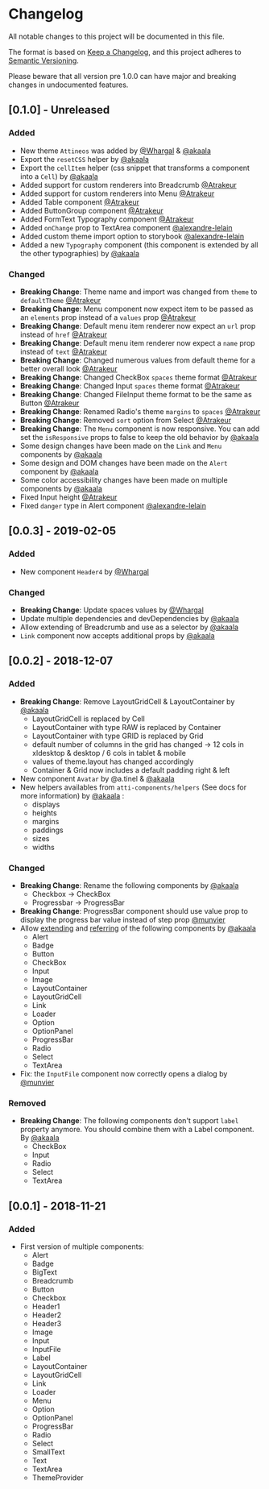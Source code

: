 # Changelog

All notable changes to this project will be documented in this file.

The format is based on [Keep a Changelog](https://keepachangelog.com/en/1.0.0/),
and this project adheres to [Semantic Versioning](https://semver.org/spec/v2.0.0.html).

Please beware that all version pre 1.0.0 can have major and breaking changes in undocumented features.

## [0.1.0] - Unreleased

### Added

- New theme `Attineos` was added by [@Whargal](https://github.com/Whargal) & [@akaala](https://github.com/akaala)
- Export the `resetCSS` helper by [@akaala](https://github.com/akaala)
- Export the `cellItem` helper (css snippet that transforms a component into a `Cell`) by [@akaala](https://github.com/akaala)
- Added support for custom renderers into Breadcrumb [@Atrakeur](https://github.com/atrakeur)
- Added support for custom renderers into Menu [@Atrakeur](https://github.com/atrakeur)
- Added Table component [@Atrakeur](https://github.com/atrakeur)
- Added ButtonGroup component [@Atrakeur](https://github.com/atrakeur)
- Added FormText Typography component [@Atrakeur](https://github.com/atrakeur)
- Added `onChange` prop to TextArea component [@alexandre-lelain](https://github.com/alexandre-lelain)
- Added custom theme import option to storybook [@alexandre-lelain](https://github.com/alexandre-lelain)
- Added a new `Typography` component (this component is extended by all the other typographies) by [@akaala](https://github.com/akaala)

### Changed

- **Breaking Change**: Theme name and import was changed from `theme` to `defaultTheme` [@Atrakeur](https://www.atrakeur.com)
- **Breaking Change**: Menu component now expect item to be passed as an `elements` prop instead of a `values` prop [@Atrakeur](https://www.atrakeur.com)
- **Breaking Change**: Default menu item renderer now expect an `url` prop instead of `href` [@Atrakeur](https://www.atrakeur.com)
- **Breaking Change**: Default menu item renderer now expect a `name` prop instead of `text` [@Atrakeur](https://www.atrakeur.com)
- **Breaking Change**: Changed numerous values from default theme for a better overall look [@Atrakeur](https://www.atrakeur.com)
- **Breaking Change**: Changed CheckBox `spaces` theme format [@Atrakeur](https://www.atrakeur.com)
- **Breaking Change**: Changed Input `spaces` theme format [@Atrakeur](https://www.atrakeur.com)
- **Breaking Change**: Changed FileInput theme format to be the same as Button [@Atrakeur](https://www.atrakeur.com)
- **Breaking Change**: Renamed Radio's theme `margins` to `spaces` [@Atrakeur](https://www.atrakeur.com)
- **Breaking Change**: Removed `sort` option from Select [@Atrakeur](https://www.atrakeur.com)
- **Breaking Change**: The `Menu` component is now responsive. You can add set the `isResponsive` props to false to keep the old behavior by [@akaala](https://github.com/akaala)
- Some design changes have been made on the `Link` and `Menu` components by [@akaala](https://github.com/akaala)
- Some design and DOM changes have been made on the `Alert` component by [@akaala](https://github.com/akaala)
- Some color accessibility changes have been made on multiple components by [@akaala](https://github.com/akaala)
- Fixed Input height [@Atrakeur](https://www.atrakeur.com)
- Fixed `danger` type in Alert component [@alexandre-lelain](https://github.com/alexandre-lelain)

## [0.0.3] - 2019-02-05

### Added

- New component `Header4` by [@Whargal](https://github.com/Whargal)

### Changed

- **Breaking Change**: Update spaces values by [@Whargal](https://github.com/Whargal)
- Update multiple dependencies and devDependencies by [@akaala](https://github.com/akaala)
- Allow extending of Breadcrumb and use as a selector by [@akaala](https://github.com/akaala)
- `Link` component now accepts additional props by [@akaala](https://github.com/akaala)

## [0.0.2] - 2018-12-07

### Added

- **Breaking Change**: Remove LayoutGridCell & LayoutContainer by [@akaala](https://github.com/akaala)
  - LayoutGridCell is replaced by Cell
  - LayoutContainer with type RAW is replaced by Container
  - LayoutContainer with type GRID is replaced by Grid
  - default number of columns in the grid has changed -> 12 cols in xldesktop & desktop / 6 cols in tablet & mobile
  - values of theme.layout has changed accordingly
  - Container & Grid now includes a default padding right & left
- New component `Avatar` by @a.tinel & [@akaala](https://github.com/akaala)
- New helpers availables from `atti-components/helpers` (See docs for more information) by [@akaala](https://github.com/akaala) :
  - displays
  - heights
  - margins
  - paddings
  - sizes
  - widths

### Changed

- **Breaking Change**: Rename the following components by [@akaala](https://github.com/akaala)
  - Checkbox -> CheckBox
  - Progressbar -> ProgressBar
- **Breaking Change**: ProgressBar component should use value prop to display the progress bar value instead of step prop [@munvier](https://gitlab.com/munvier)
- Allow [extending](https://www.styled-components.com/docs/basics#extending-styles) and [referring](https://www.styled-components.com/docs/advanced#referring-to-other-components) of the following components by [@akaala](https://github.com/akaala)
  - Alert
  - Badge
  - Button
  - CheckBox
  - Input
  - Image
  - LayoutContainer
  - LayoutGridCell
  - Link
  - Loader
  - Option
  - OptionPanel
  - ProgressBar
  - Radio
  - Select
  - TextArea
- Fix: the `InputFile` component now correctly opens a dialog by [@munvier](https://gitlab.com/munvier)

### Removed

- **Breaking Change**: The following components don't support `label` property anymore. You should combine them with a Label component. By [@akaala](https://github.com/akaala)
  - CheckBox
  - Input
  - Radio
  - Select
  - TextArea

## [0.0.1] - 2018-11-21

### Added

- First version of multiple components:
  - Alert
  - Badge
  - BigText
  - Breadcrumb
  - Button
  - Checkbox
  - Header1
  - Header2
  - Header3
  - Image
  - Input
  - InputFile
  - Label
  - LayoutContainer
  - LayoutGridCell
  - Link
  - Loader
  - Menu
  - Option
  - OptionPanel
  - ProgressBar
  - Radio
  - Select
  - SmallText
  - Text
  - TextArea
  - ThemeProvider
